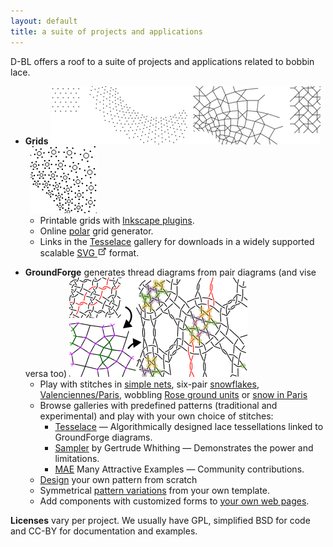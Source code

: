 ```yaml
---
layout: default
title: a suite of projects and applications
---
```



D-BL offers a roof to a suite of projects and applications related to bobbin lace.

* **Grids** 
  ![](images/online-grid.png) &nbsp;
  ![](images/grid-plugins.png)
  * Printable grids with [Inkscape plugins](https://d-bl.github.io/inkscape-bobbinlace/).
  * Online [polar](https://d-bl.github.io/polar-grids/) grid generator.
  * Links in the [Tesselace](https://d-bl.github.io/tesselace-to-gf/) gallery for downloads in a widely supported scalable [SVG ![](images/external-link.png)](https://en.wikipedia.org/wiki/Comparison_of_vector_graphics_editors#Import) format.
- **GroundForge** generates thread diagrams from pair diagrams (and vise versa too) 
  ![](images/thread-to-pairs-tothreads.png?align=right)
  * Play with stitches
    in [simple nets](https://d-bl.github.io/GroundForge/nets),
    six-pair [snowflakes](https://d-bl.github.io/MAE-gf/docs/counting-snow/#choose-stitches),
    [Valenciennes/Paris](https://d-bl.github.io/gw-lace-to-gf/#a7-h7g11--valenciennes),
    wobbling [Rose ground units](https://d-bl.github.io/MAE-gf/docs/droste#wobble) or
    [snow in Paris](/GroundForge-help/Binche)
  * Browse galleries with predefined patterns (traditional and experimental) and play with your own choice of stitches:
    * [Tesselace](https://d-bl.github.io/tesselace-to-gf/) &mdash; Algorithmically designed lace tessellations linked to GroundForge diagrams.
    * [Sampler](https://d-bl.github.io/gw-lace-to-gf/) by Gertrude Whithing &mdash; Demonstrates the power and limitations.
    * [MAE](https://d-bl.github.io/MAE-gf/) Many Attractive Examples &mdash; Community contributions.
  * [Design](/GroundForge/pattern) your own pattern from scratch
  * Symmetrical [pattern variations](https://d-bl.github.io/GroundForge/symmetry) from your own template.
  * Add components with customized forms to [your own web pages](https://d-bl.github.io/GroundForge/API).

**Licenses** vary per project. We usually have GPL, simplified BSD for code and CC-BY for documentation and examples.

